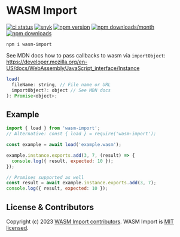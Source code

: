 # WASM Import

[![ci status](https://github.com/tshemsedinov/wasm-import/workflows/Testing%20CI/badge.svg)](https://github.com/tshemsedinov/wasm-import/actions?query=workflow%3A%22Testing+CI%22+branch%3Amaster)
[![snyk](https://snyk.io/test/github/tshemsedinov/wasm-import/badge.svg)](https://snyk.io/test/github/tshemsedinov/wasm-import)
[![npm version](https://badge.fury.io/js/wasm-import.svg)](https://badge.fury.io/js/wasm-import)
[![npm downloads/month](https://img.shields.io/npm/dm/wasm-import.svg)](https://www.npmjs.com/package/wasm-import)
[![npm downloads](https://img.shields.io/npm/dt/wasm-import.svg)](https://www.npmjs.com/package/wasm-import)

```
npm i wasm-import
```

See MDN docs how to pass callbacks to wasm via `importObject`:
https://developer.mozilla.org/en-US/docs/WebAssembly/JavaScript_interface/Instance

```js
load(
  fileName: string, // File name or URL
  importObject?: object // See MDN docs
): Promise<object>;
```

## Example

```js
import { load } from 'wasm-import';
// Alternative: const { load } = require('wasm-import');

const example = await load('example.wasm');

example.instance.exports.add(3, 7, (result) => {
  console.log({ result, expected: 10 });
});

// Promises supported as well
const result = await example.instance.exports.add(3, 7);
console.log({ result, expected: 10 });
```

## License & Contributors

Copyright (c) 2023 [WASM Import contributors](https://github.com/tshemsedinov/wasm-import/graphs/contributors).
WASM Import is [MIT licensed](./LICENSE).
